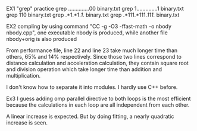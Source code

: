 EX1 "grep" practice
grep ..............00 binary.txt
grep 1..............1 binary.txt
grep 110 binary.txt
grep .*1.*1.*1.* binary.txt
grep .*111.*111.*111.* binary.txt

EX2
compling by using command "CC -g -O3 -ffast-math -o nbody nbody.cpp", 
one executable nbody is produced, while another file nbody+orig is also produced

From performance file, line 22 and line 23 take much longer time than others, 65% and 14% respectively.
Since those two lines correspond to distance calculation and acceleration calculation, they contain square root and division operation which take longer time than addition and multiplication.

I don't know how to separate it into modules. I hardly use C++ before.

Ex3
I guess adding omp parallel directive to both loops is the most efficient because the calculations in each loop are all independent from each other.  

A linear increase is expected. But by doing fitting, a nearly quadratic increase is seen.
